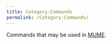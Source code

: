 ```yaml
---
title: Category:Commands
permalink: /Category:Commands/
---
```


Commands that may be used in [MUME](MUME "wikilink").
